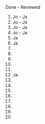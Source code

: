 Done - Reviewed

1. Jo - Ja
2. Jo - Ja
3. Jo - Ja
4. Jo - Ja
5. Ja
6. Ja
7.
8.
9.
10.
11.
12. Ja
13.
14.
15.
16.
17.
18.
19.
20.